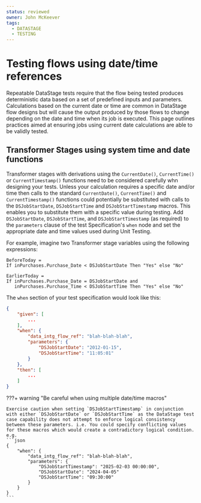 ```yaml
---
status: reviewed
owner: John McKeever
tags:
  - DATASTAGE
  - TESTING
---
```

# Testing flows using date/time references

Repeatable DataStage tests require that the flow being tested produces deterministic data based on a set of predefined inputs and parameters.  Calculations based on the current date or time are common in DataStage flow designs but will cause the output produced by those flows to change depending on the date and time when its job is executed.  This page outlines practices aimed at ensuring jobs using current date calculations are able to be validly tested.

## Transformer Stages using system time and date functions

Transformer stages with derivations using the `CurrentDate()`, `CurrentTime()` or `CurrentTimestamp()` functions need to be considered carefully whn designing your tests. Unless your calculation requires a specific date and/or time then calls to the standard `CurrentDate()`, `CurrentTime()` and `CurrentTimestamp()` functions could potentially be substituted with calls to the `DSJobStartDate`, `DSJobStartTime` and `DSJobStartTimestamp` macros. This enables you to substitute them with a specific value during testing.  Add `DSJobStartDate`, `DSJobStartTime`, and `DSJobStartTimestamp` (as required) to the `parameters` clause of the test Specification's `when` node and set the appropriate date and time values used during Unit Testing.

For example, imagine two Transformer stage variables using the following expressions:

```text
BeforeToday =
If inPurchases.Purchase_Date < DSJobStartDate Then "Yes" else "No"

EarlierToday = 
If inPurchases.Purchase_Date = DSJobStartDate and 
   inPurchases.Purchase_Time < DSJobStartTime Then "Yes" else "No"
```

The `when` section of your test specification would look like this:

```json
{
    "given": [
        ...
    ],
    "when": {
        "data_intg_flow_ref": "blah-blah-blah",  
        "parameters": {
            "DSJobStartDate": "2012-01-15",
            "DSJobStartTime": "11:05:01"
        }
    },
    "then": [
        ...
    ]
}
```

???+ warning "Be careful when using multiple date/time macros"

    Exercise caution when setting `DSJobStartTimestamp` in conjunction with either `DSJobStartDate` or `DSJobStartTime` as the DataStage test case capability does not attempt to enforce logical consistency between these parameters. i.e. You could specify conflicting values for these macros which would create a contradictory logical condition. e.g.
    ```json
    {
        "when": {
            "data_intg_flow_ref": "blah-blah-blah",  
            "parameters": {
                "DSJobStartTimestamp": "2025-02-03 00:00:00", 
                "DSJobStartDate": "2024-04-05"
                "DSJobStartTime": "09:30:00"
            }
        }
    }
    ```